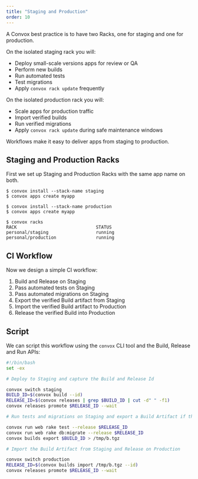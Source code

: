 ```yaml
---
title: "Staging and Production"
order: 10
---
```


A Convox best practice is to have two Racks, one for staging and one for production. 

On the isolated staging rack you will:

* Deploy small-scale versions apps for review or QA
* Perform new builds
* Run automated tests
* Test migrations
* Apply `convox rack update` frequently

On the isolated production rack you will:

* Scale apps for production traffic
* Import verified builds
* Run verified migrations
* Apply `convox rack update` during safe maintenance windows

Workflows make it easy to deliver apps from staging to production.

## Staging and Production Racks

First we set up Staging and Production Racks with the same app name on both.

```
$ convox install --stack-name staging
$ convox apps create myapp

$ convox install --stack-name production
$ convox apps create myapp

$ convox racks
RACK                              STATUS
personal/staging                  running
personal/production               running
```

## CI Workflow

Now we design a simple CI workflow:

1. Build and Release on Staging
2. Pass automated tests on Staging
3. Pass automated migrations on Staging
4. Export the verified Build artifact from Staging
5. Import the verified Build artifact to Production
6. Release the verified Build into Production

## Script

We can script this workflow using the `convox` CLI tool and the Build, Release and Run APIs:

```bash
#!/bin/bash
set -ex

# Deploy to Staging and capture the Build and Release Id

convox switch staging
BUILD_ID=$(convox build --id)
RELEASE_ID=$(convox releases | grep $BUILD_ID | cut -d" " -f1)
convox releases promote $RELEASE_ID --wait

# Run tests and migrations on Staging and export a Build Artifact if they pass

convox run web rake test --release $RELEASE_ID
convox run web rake db:migrate --release $RELEASE_ID
convox builds export $BUILD_ID > /tmp/b.tgz

# Import the Build Artifact from Staging and Release on Production

convox switch production
RELEASE_ID=$(convox builds import /tmp/b.tgz --id)
convox releases promote $RELEASE_ID --wait
```